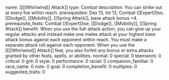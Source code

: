 name: [[[[Whirlwind]] Attack]]
type: Combat
description: You can strike out at every foe within reach.
prerequisites: Dex 13, Int 13, Combat [[Expert]]ise, [[Dodge]], [[Mobility]], [[Spring Attack]], base attack bonus +4.
prerequisite_feats: Combat [[Expert]]ise, [[Dodge]], [[Mobility]], [[Spring Attack]]
benefit: When you use the full-attack action, you can give up your regular attacks and instead make one melee attack at your highest base attack bonus against each opponent within reach. You must make a separate attack roll against each opponent. When you use the [[[[Whirlwind]] Attack]] feat, you also forfeit any bonus or extra attacks granted by other feats, spells, or abilities.
normal: 0
special: 0
teamwork: 0
critical: 0
grit: 0
style: 0
performance: 0
racial: 0
companion_familiar: 0
race_name: 0
note: 0
goal: 0
completion_benefit: 0
multiples: 0
suggested_traits: 0
